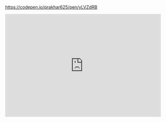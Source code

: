 

https://codepen.io/prakhar625/pen/yLVZdRB

<iframe allowfullscreen src="https://codepen.io/prakhar625/full/yLVZdRB" width="100%" height="333" frameborder="0" allow="accelerometer; autoplay; clipboard-write; encrypted-media; gyroscope; picture-in-picture" />
